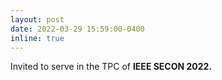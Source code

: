 ```yaml
---
layout: post
date: 2022-03-29 15:59:00-0400
inline: true
---
```


 Invited to serve in the TPC of <strong>IEEE SECON 2022.</strong>
